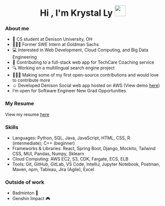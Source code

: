 
<h1 align="center"><b>Hi , I'm Krystal Ly </b><img src="https://media.giphy.com/media/hvRJCLFzcasrR4ia7z/giphy.gif" width="35"></h1>
	
<h3>About me</h3>

- 🏫 CS student at Denison University, OH
- 👩🏻‍💻 Former SWE Intern at Goldman Sachs
- 💻 Interested in Web Development, Cloud Computing, and Big Data Engineering
- 🤗 Contributing to a full-stack web app for TechCare Coaching service
- 🔍 Working on a multilingual search engine project
- 🧑‍🤝‍🧑 Making some of my first open-source contributions and would love to contribute more
- ☺️ Developed Denison Social web app hosted on AWS (View demo <a href="https://d2043rjub15yfz.cloudfront.net/">here</a>)
- I’m open for Software Engineer New Grad Opportunities

<h3>My Resume</h3>
View my resume <a href="https://drive.google.com/file/d/1LpRU4-f1JMpKOmQjg6Dzz3O1_mtyfsqs/view?usp=sharing/">here</a>

<h3>Skills</h3>

- Languages: Python, SQL, Java, JavaScript, HTML, CSS, R (intermediate); C++ (beginner)
- Frameworks & Libraries: React, Spring Boot, Django, Mockito, Tailwind CSS, MUI, Pandas, Numpy, Sklearn
- Cloud Computing: AWS EC2, S3, CDK, Fargate, ECS, ELB
- Tools: Git, GitHub, GitLab, VS Code, IntelliJ, Jupyter Notebook, Postman, Maven, npm, Tableau, Jira (Agile), Excel

<h3>Outside of work</h3>

- Badminton 🏸
- Genshin Impact 🎮



